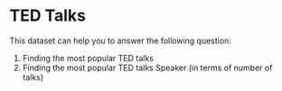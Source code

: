 # TED Talks
This dataset can help you to answer the following question:
1. Finding the most popular TED talks
2. Finding the most popular TED talks Speaker (in terms of number of talks)
